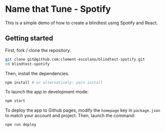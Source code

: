# Name that Tune - Spotify

This is a simple demo of how to create a blindtest using Spotify and React.

## Getting started

First, fork / clone the repository.

```bash
git clone git@github.com:clement-escolano/blindtest-spotify.git
cd blindtest-spotify
```

Then, install the dependencies.

```bash
npm install # or alternatively: yarn install
```

To launch the app in development mode:

```bash
npm start
```

To deploy the app to Github pages, modify the `homepage` key in `package.json` to match your account and project.
Then, launch the command:

```bash
npm run deploy
```
